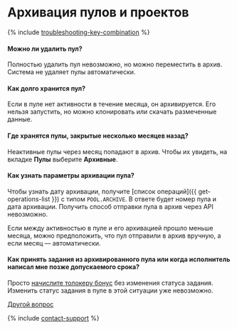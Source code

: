 # Архивация пулов и проектов

{% include [troubleshooting-key-combination](../_includes/troubleshooting/troubleshooting/id-troubleshooting/key-combination.md) %}


#### Можно ли удалить пул?

Полностью удалить пул невозможно, но можно переместить в архив. Система не удаляет пулы автоматически.

#### Как долго хранится пул?

Если в пуле нет активности в течение месяца, он архивируется. Его нельзя запустить, но можно клонировать или скачать размеченные данные.

#### Где хранятся пулы, закрытые несколько месяцев назад?

Неактивные пулы через месяц попадают в архив. Чтобы их увидеть, на вкладке **Пулы** выберите **Архивные**.

#### Как узнать параметры архивации пула?

Чтобы узнать дату архивации, получите [список операций]({{ get-operations-list }}) с типом `POOL.ARCHIVE`. В ответе будет номер пула и дата архивации. Получить способ отправки пула в архив через API невозможно.

Если между активностью в пуле и его архивацией прошло меньше месяца, можно предположить, что пул отправили в архив вручную, а если месяц — автоматически.

#### Как принять задания из архивированного пула или когда исполнитель написал мне позже допускаемого срока?

Просто [начислите толокеру бонус](../concepts/bonus.md) без изменения статуса задания. Изменить статус задания в пуле в этой ситуации уже невозможно.

[Другой вопрос](support.md#help)

{% include [contact-support](../_includes/contact-support-help.md) %}